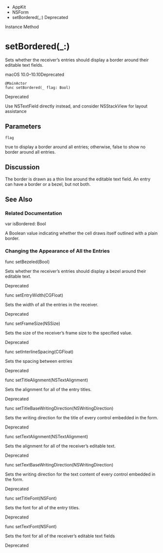 

- AppKit
- NSForm
-  setBordered(\_:) Deprecated

Instance Method

# setBordered(\_:)

Sets whether the receiver’s entries should display a border around their editable text fields.

macOS 10.0–10.10Deprecated

``` source
@MainActor
func setBordered(_ flag: Bool)
```

Deprecated

Use NSTextField directly instead, and consider NSStackView for layout assistance

## Parameters 

`flag`  

true to display a border around all entries; otherwise, false to show no border around all entries.

## Discussion

The border is drawn as a thin line around the editable text field. An entry can have a border or a bezel, but not both.

## See Also

### Related Documentation

var isBordered: Bool

A Boolean value indicating whether the cell draws itself outlined with a plain border.

### Changing the Appearance of All the Entries

func setBezeled(Bool)

Sets whether the receiver’s entries should display a bezel around their editable text.

Deprecated

func setEntryWidth(CGFloat)

Sets the width of all the entries in the receiver.

Deprecated

func setFrameSize(NSSize)

Sets the size of the receiver’s frame size to the specified value.

Deprecated

func setInterlineSpacing(CGFloat)

Sets the spacing between entries

Deprecated

func setTitleAlignment(NSTextAlignment)

Sets the alignment for all of the entry titles.

Deprecated

func setTitleBaseWritingDirection(NSWritingDirection)

Sets the writing direction for the title of every control embedded in the form.

Deprecated

func setTextAlignment(NSTextAlignment)

Sets the alignment for all of the receiver’s editable text.

Deprecated

func setTextBaseWritingDirection(NSWritingDirection)

Sets the writing direction for the text content of every control embedded in the form.

Deprecated

func setTitleFont(NSFont)

Sets the font for all of the entry titles.

Deprecated

func setTextFont(NSFont)

Sets the font for all of the receiver’s editable text fields

Deprecated


